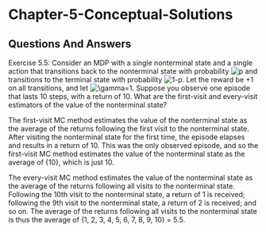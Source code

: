 # Chapter-5-Conceptual-Solutions

## Questions And Answers
Exercise 5.5: Consider an MDP with a single nonterminal state and a single action that transitions back to the nonterminal state with probability ![$p$](https://render.githubusercontent.com/render/math?math=%24p%24) and transitions to the terminal state with probability ![$1-p$](https://render.githubusercontent.com/render/math?math=%241-p%24). Let the reward be +1 on all transitions, and let ![$\gamma=1$](https://render.githubusercontent.com/render/math?math=%24%5Cgamma%3D1%24). Suppose you observe one episode that lasts 10 steps, with a return of 10. What are the first-visit and every-visit estimators of the value of the nonterminal state?

The first-visit MC method estimates the value of the nonterminal state as the average of the returns following the first visit to the nonterminal state.  After visiting the nonterminal state for the first time, the episode elapses and results in a return of 10. This was the only observed episode, and so the first-visit MC method estimates the value of the nonterminal state as the average of {10}, which is just 10.

The every-visit MC method estimates the value of the nonterminal state as the average of the returns following all visits to the nonterminal state.  Following the 10th visit to the nonterminal state, a return of 1 is received; following the 9th visit to the nonterminal state, a return of 2 is received; and so on. The average of the returns following all visits to the nonterminal state is thus the average of {1, 2, 3, 4, 5, 6, 7, 8, 9, 10} = 5.5.
